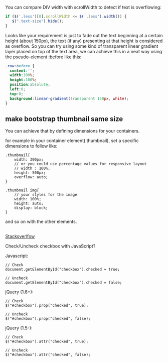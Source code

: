 You can compare DIV width with scrollWidth to detect if text is overflowing:
```javascript
if ($('.less')[0].scrollWidth <= $('.less').width()) {
   $(".text-size").hide();
}
```

Looks like your requirement is just to fade out the text beginning at a certain height (about 150px), the text (if any) presenting at that height is considered as overflow. So you can try using some kind of transparent linear gradient layer placed on top of the text area, we can achieve this in a neat way using the pseudo-element :before like this:
```css
.row:before {
  content:'';
  width:100%;
  height:100%;    
  position:absolute;
  left:0;
  top:0;
  background:linear-gradient(transparent 150px, white);
}
```
## make bootstrap thumbnail same size 
You can achieve that by defining dimensions for your containers.

for example in your container element(.thumbnail), set a specific dimensions to follow like:

```
.thumbnail{        
    width: 300px; 
    // or you could use percentage values for responsive layout
    // width : 100%;
    height: 500px;
    overflow: auto;
}

.thumbnail img{
    // your styles for the image
    width: 100%;
    height: auto;
    display: block;
}
```
and so on with the other elements.

##
[Stackoverlfow](https://stackoverflow.com/questions/8206565/check-uncheck-checkbox-with-javascript)

Check/Uncheck checkbox with JavaScript?

Javascript:
```
// Check
document.getElementById("checkbox").checked = true;

// Uncheck
document.getElementById("checkbox").checked = false;
```

jQuery (1.6+):
```
// Check
$("#checkbox").prop("checked", true);

// Uncheck
$("#checkbox").prop("checked", false);
```

jQuery (1.5-):
```
// Check
$("#checkbox").attr("checked", true);

// Uncheck
$("#checkbox").attr("checked", false);
```
